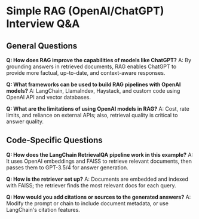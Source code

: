 # Simple RAG (OpenAI/ChatGPT) Interview Q&A

## General Questions

**Q: How does RAG improve the capabilities of models like ChatGPT?**
A: By grounding answers in retrieved documents, RAG enables ChatGPT to provide more factual, up-to-date, and context-aware responses.

**Q: What frameworks can be used to build RAG pipelines with OpenAI models?**
A: LangChain, LlamaIndex, Haystack, and custom code using OpenAI API and vector databases.

**Q: What are the limitations of using OpenAI models in RAG?**
A: Cost, rate limits, and reliance on external APIs; also, retrieval quality is critical to answer quality.

## Code-Specific Questions

**Q: How does the LangChain RetrievalQA pipeline work in this example?**
A: It uses OpenAI embeddings and FAISS to retrieve relevant documents, then passes them to GPT-3.5/4 for answer generation.

**Q: How is the retriever set up?**
A: Documents are embedded and indexed with FAISS; the retriever finds the most relevant docs for each query.

**Q: How would you add citations or sources to the generated answers?**
A: Modify the prompt or chain to include document metadata, or use LangChain's citation features. 